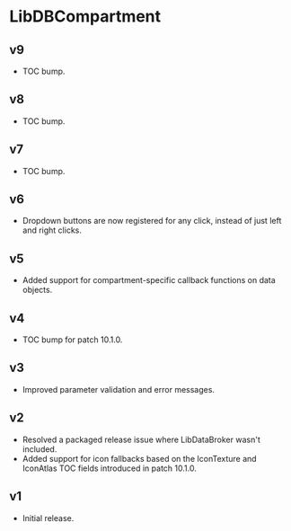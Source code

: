 # LibDBCompartment

## v9
- TOC bump.

## v8
- TOC bump.

## v7
- TOC bump.

## v6
- Dropdown buttons are now registered for any click, instead of just left and right clicks.

## v5
- Added support for compartment-specific callback functions on data objects.

## v4
- TOC bump for patch 10.1.0.

## v3
- Improved parameter validation and error messages.

## v2
- Resolved a packaged release issue where LibDataBroker wasn't included.
- Added support for icon fallbacks based on the IconTexture and IconAtlas TOC fields introduced in patch 10.1.0.

## v1

- Initial release.
